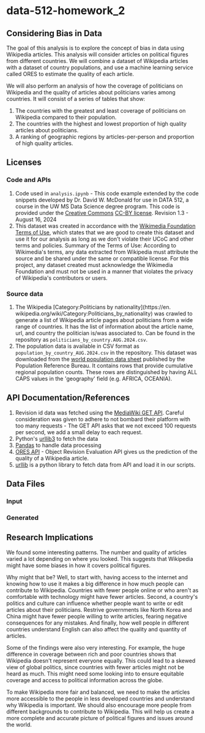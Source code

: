 # data-512-homework_2

## Considering Bias in Data
The goal of this analysis is to explore the concept of bias in data using Wikipedia articles. This analysis will consider articles on political figures from different countries. We will combine a dataset of Wikipedia articles with a dataset of country populations, and use a machine learning service called ORES to estimate the quality of each article.

We will also perform an analysis of how the coverage of politicians on Wikipedia and the quality of articles about politicians varies among countries. It will consist of a series of tables that show:
1. The countries with the greatest and least coverage of politicians on Wikipedia compared to their population.
2. The countries with the highest and lowest proportion of high quality articles about politicians.
3. A ranking of geographic regions by articles-per-person and proportion of high quality articles.


## Licenses
### Code and APIs
1. Code used in `analysis.ipynb` - This code example extended by the code snippets developed by Dr. David W. McDonald for use in DATA 512, a course in the UW MS Data Science degree program. This code is provided under the [Creative Commons](https://creativecommons.org) [CC-BY license](https://creativecommons.org/licenses/by/4.0/). Revision 1.3 - August 16, 2024
2. This dataset was created in accordance with the [Wikimedia Foundation Terms of Use](https://foundation.wikimedia.org/wiki/Policy:Terms_of_Use), which states that we are good to create this dataset and use it for our analysis as long as we don't violate their UCoC and other terms and policies. Summary of the Terms of Use: According to Wikimedia's terms, any data extracted from Wikipedia must attribute the source and be shared under the same or compatible license. For this project, any dataset created must acknowledge the Wikimedia Foundation and must not be used in a manner that violates the privacy of Wikipedia's contributors or users.

### Source data
1. The Wikipedia [Category:Politicians by nationality](https://en.
wikipedia.org/wiki/Category:Politicians_by_nationality) was crawled to generate a list of Wikipedia article pages about politicians from a wide range of countries. It has the list of information about the article name, url, and country the politician is/was associated to. Can be found in the repository as `politicians_by_country.AUG.2024.csv`.
2. The population data is available in CSV format as `population_by_country_AUG.2024.csv` in the repository. This dataset was downloaded from the [world population data sheet](https://www.prb.org/international/indicator/population/table) published by the Population Reference Bureau. It contains rows that provide cumulative regional population counts. These rows are distinguished by having ALL CAPS values in the 'geography' field (e.g. AFRICA, OCEANIA).

## API Documentation/References
1. Revision id data was fetched using the [MediaWiki GET API](https://en.wikipedia.org/w/api.php). Careful consideration was given to adhere to not bombard their platform with too many requests - The GET API asks that we not exceed 100 requests per second, we add a small delay to each request.
2. Python's [urllib3](https://urllib3.readthedocs.io/en/stable/) to fetch the data
3. [Pandas](https://pandas.pydata.org/docs/) to handle data processing
4. [ORES API](https://www.mediawiki.org/wiki/ORES) - Object Revision Evaluation API gives us the prediction of the quality of a Wikipedia article.
5. [urllib](https://docs.python.org/3/library/urllib.request.html) is a python library to fetch data from API and load it in our scripts.


## Data Files
### Input

### Generated

## Research Implications
We found some interesting patterns. The number and quality of articles varied a lot depending on where you looked. This suggests that Wikipedia might have some biases in how it covers political figures.

Why might that be? Well, to start with, having access to the internet and knowing how to use it makes a big difference in how much people can contribute to Wikipedia. Countries with fewer people online or who aren't as comfortable with technology might have fewer articles. Second, a country's politics and culture can influence whether people want to write or edit articles about their politicians. Restrive governments like North Korea and China might have fewer people willing to write articles, fearing negative consequences for any mistakes. And finally, how well people in different countries understand English can also affect the quality and quantity of articles.

Some of the findings were also very interesting. For example, the huge difference in coverage between rich and poor countries shows that Wikipedia doesn't represent everyone equally. This could lead to a skewed view of global politics, since countries with fewer articles might not be heard as much. This might need some looking into to ensure equitable coverage and access to political information across the globe.

To make Wikipedia more fair and balanced, we need to make the articles more accessible to the people in less developed countries and understand why Wikipedia is important. We should also encourage more people from different backgrounds to contribute to Wikipedia. This will help us create a more complete and accurate picture of political figures and issues around the world.